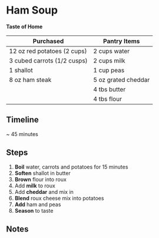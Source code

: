 Ham Soup
========
**Taste of Home**

Purchased  | Pantry Items
-----------  | ------------
12 oz red potatoes (2 cups) | 2 cups water
3 cubed carrots (1/2 cusps) | 2 cups milk
1 shallot                   | 1 cup peas
8 oz ham steak              | 5 oz grated cheddar
                            | 4 tbs butter
                            | 4 tbs flour

Timeline
-----------
~ 45 minutes



Steps
-----

1. **Boil** water, carrots and potatoes for 15 minutes
2. **Soften** shallot in butter
3. **Brown** flour into roux
4. Add **milk** to roux
5. Add **cheddar** and mix in
6. **Blend** roux cheese mix into potatoes
7. **Add** ham and peas
8. **Season** to taste


Notes
-----